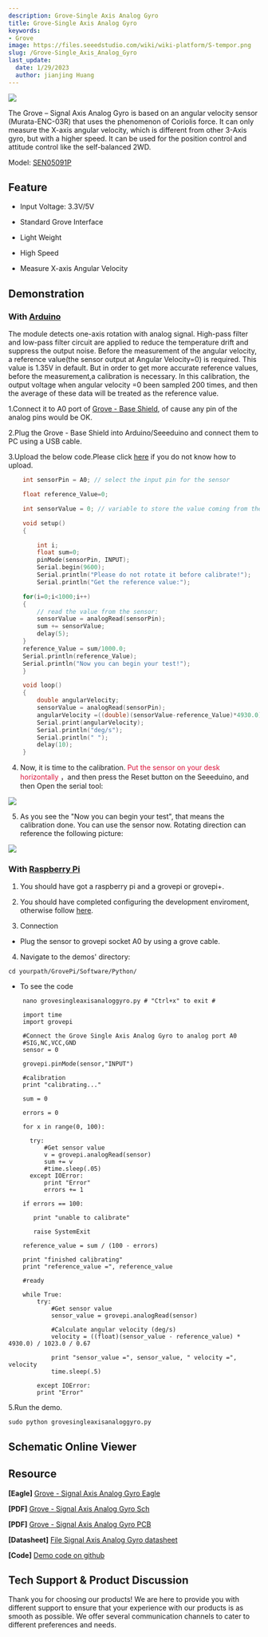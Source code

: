 ```yaml
---
description: Grove-Single Axis Analog Gyro
title: Grove-Single Axis Analog Gyro
keywords:
- Grove
image: https://files.seeedstudio.com/wiki/wiki-platform/S-tempor.png
slug: /Grove-Single_Axis_Analog_Gyro
last_update:
  date: 1/29/2023
  author: jianjing Huang
---
```



![](https://files.seeedstudio.com/wiki/Grove-Single_Axis_Analog_Gyro/img/Axis_Analog_Gyro_01.jpg)

The Grove – Signal Axis Analog Gyro is based on an angular velocity sensor (Murata-ENC-03R) that uses the phenomenon of Coriolis force. It can only measure the X-axis angular velocity, which is different from other 3-Axis gyro, but with a higher speed. It can be used for the position control and attitude control like the self-balanced 2WD.

Model: [SEN05091P](https://files.seeedstudio.com/wiki/Grove-Base_Shield_for_IOIO-OTG/res/Grove-Base_Shield_for_IOIO-OTG_Eagle_File.zip)

## Feature

- Input Voltage: 3.3V/5V

- Standard Grove Interface

- Light Weight

- High Speed

- Measure X-axis Angular Velocity

## Demonstration

### With [Arduino](https://www.arduino.cc/)

The module detects one-axis rotation with analog signal.
High-pass filter and low-pass filter circuit are applied to reduce the temperature drift and suppress the output noise.
Before the measurement of the angular velocity, a reference value(the sensor output at Angular Velocity=0) is required.
This value is 1.35V in default. But in order to get more accurate reference values, before the measurement,a calibration is necessary.
In this calibration, the output voltage when angular velocity =0 been sampled 200 times,
and then the average of these data will be treated as the reference value.

1.Connect it to A0 port of  [Grove - Base Shield](https://seeeddoc.github.io/Grove-Base_Shield/), of cause any pin of the analog pins would be OK.

2.Plug the Grove - Base Shield into Arduino/Seeeduino and connect them to PC using a USB cable.

3.Upload the below code.Please click [here](https://seeeddoc.github.io/Upload_Code/) if you do not know how to upload.

``` c++
    int sensorPin = A0; // select the input pin for the sensor

    float reference_Value=0;

    int sensorValue = 0; // variable to store the value coming from the sensor

    void setup()
    {

        int i;
        float sum=0;
        pinMode(sensorPin, INPUT);
        Serial.begin(9600);
        Serial.println("Please do not rotate it before calibrate!");
        Serial.println("Get the reference value:");

    for(i=0;i<1000;i++)
    {
        // read the value from the sensor:
        sensorValue = analogRead(sensorPin);
        sum += sensorValue;
        delay(5);
    }
    reference_Value = sum/1000.0;
    Serial.println(reference_Value);
    Serial.println("Now you can begin your test!");
    }

    void loop()
    {
        double angularVelocity;
        sensorValue = analogRead(sensorPin);
        angularVelocity =((double)(sensorValue-reference_Value)*4930.0)/1023.0/0.67; //get the angular velocity
        Serial.print(angularVelocity);
        Serial.println("deg/s");
        Serial.println(" ");
        delay(10);
    }
```

4. Now, it is time to the calibration. <font color="#DC143C" face>Put the sensor on your desk horizontally</font>
，and then press the Reset button on the Seeeduino, and then Open the serial tool:

![](https://files.seeedstudio.com/wiki/Grove-Single_Axis_Analog_Gyro/img/Gyro_Result.jpg)

5. As you see the "Now you can begin your test", that means the calibration done. You can use the sensor now. Rotating direction can reference the following picture:

![](https://files.seeedstudio.com/wiki/Grove-Single_Axis_Analog_Gyro/img/Rotate_direction.jpg)

### With [Raspberry Pi](https://seeeddoc.github.io/GrovePiPlus/)

1. You should have got a raspberry pi and a grovepi or grovepi+.

2. You should have completed configuring the development enviroment, otherwise follow [here](https://seeeddoc.github.io/GrovePiPlus/#Introducing_the_GrovePi.2B).

3. Connection

- Plug the sensor to grovepi socket A0 by using a grove cable.

4. Navigate to the demos' directory:

  `cd yourpath/GrovePi/Software/Python/
`

- To see the code

```
    nano grovesingleaxisanaloggyro.py # "Ctrl+x" to exit #

    import time
    import grovepi

    #Connect the Grove Single Axis Analog Gyro to analog port A0
    #SIG,NC,VCC,GND
    sensor = 0

    grovepi.pinMode(sensor,"INPUT")

    #calibration
    print "calibrating..."

    sum = 0

    errors = 0

    for x in range(0, 100):

      try:
          #Get sensor value
          v = grovepi.analogRead(sensor)
          sum += v
          #time.sleep(.05)
      except IOError:
          print "Error"
          errors += 1

    if errors == 100:

       print "unable to calibrate"

       raise SystemExit

    reference_value = sum / (100 - errors)

    print "finished calibrating"
    print "reference_value =", reference_value

    #ready

    while True:
        try:
            #Get sensor value
            sensor_value = grovepi.analogRead(sensor)

            #Calculate angular velocity (deg/s)
            velocity = ((float)(sensor_value - reference_value) * 4930.0) / 1023.0 / 0.67

            print "sensor_value =", sensor_value, " velocity =", velocity
            time.sleep(.5)

        except IOError:
        print "Error"
```

5.Run the demo.

` sudo python grovesingleaxisanaloggyro.py
`

## Schematic Online Viewer

<div className="altium-ecad-viewer" data-project-src="https://files.seeedstudio.com/wiki/Grove-Single_Axis_Analog_Gyro/res/Grove-Signal_Axis_Analog_Gyro_Eagle_File.zip" style={{borderRadius: '0px 0px 4px 4px', height: 500, borderStyle: 'solid', borderWidth: 1, borderColor: 'rgb(241, 241, 241)', overflow: 'hidden', maxWidth: 1280, maxHeight: 700, boxSizing: 'border-box'}}>
</div>

## Resource

**[Eagle]**  [Grove - Signal Axis Analog Gyro Eagle](https://files.seeedstudio.com/wiki/Grove-Single_Axis_Analog_Gyro/res/Grove-Signal_Axis_Analog_Gyro_Eagle_File.zip)

**[PDF]**  [Grove - Signal Axis Analog Gyro Sch](https://files.seeedstudio.com/wiki/Grove-Single_Axis_Analog_Gyro/res/Grove%20-%20Single%20Axis%20Analog%20Gyro%20v1.0%20Sch.pdf)

**[PDF]**  [Grove - Signal Axis Analog Gyro PCB](https://files.seeedstudio.com/wiki/Grove-Single_Axis_Analog_Gyro/res/Grove%20-%20Single%20Axis%20Analog%20Gyro%20v1.0%20PCB.pdf)

**[Datasheet]** [File Signal Axis Analog Gyro datasheet](https://files.seeedstudio.com/wiki/Grove-Single_Axis_Analog_Gyro/res/Analog_Gyro_datasheet.pdf)

**[Code]** [Demo code on github](https://github.com/Seeed-Studio/Grove_Single_Axis_Analog_Gyro)

## Tech Support & Product Discussion

Thank you for choosing our products! We are here to provide you with different support to ensure that your experience with our products is as smooth as possible. We offer several communication channels to cater to different preferences and needs.

<div class="button_tech_support_container">
<a href="https://forum.seeedstudio.com/" class="button_forum"></a> 
<a href="https://www.seeedstudio.com/contacts" class="button_email"></a>
</div>

<div class="button_tech_support_container">
<a href="https://discord.gg/eWkprNDMU7" class="button_discord"></a> 
<a href="https://github.com/Seeed-Studio/wiki-documents/discussions/69" class="button_discussion"></a>
</div>
